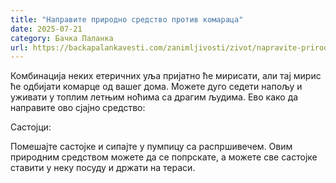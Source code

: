 ```yaml
---
title: "Направите природно средство против комараца"
date: 2025-07-21
category: Бачка Паланка
url: https://backapalankavesti.com/zanimljivosti/zivot/napravite-prirodno-sredstvo-protiv-komaraca/
---
```


Комбинација неких етеричних уља пријатно ће мирисати, али тај мирис ће одбијати комарце од вашег дома. Можете дуго седети напољу и уживати у топлим летњим ноћима са драгим људима. Ево како да направите ово сјајно средство:

Састојци:

Помешајте састојке и сипајте у пумпицу са распршивечем. Овим природним средством можете да се попрскате, а можете све састојке ставити у неку посуду и држати на тераси.
